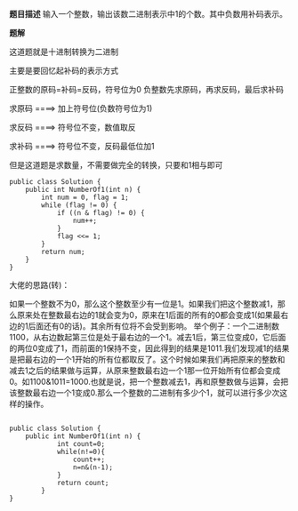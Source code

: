 **题目描述**
输入一个整数，输出该数二进制表示中1的个数。其中负数用补码表示。

**题解**

这道题就是十进制转换为二进制

主要是要回忆起补码的表示方式

正整数的原码=补码=反码，符号位为0
负整数先求原码，再求反码，最后求补码

求原码 ====> 加上符号位(负数符号位为1)

求反码 ====> 符号位不变，数值取反

求补码 ====> 符号位不变，反码最低位加1

但是这道题是求数量，不需要做完全的转换，只要和1相与即可
```
public class Solution {
    public int NumberOf1(int n) {
        int num = 0, flag = 1;
        while (flag != 0) {
            if ((n & flag) != 0) {
                num++;
            }
            flag <<= 1;
        }
        return num;
    }
}
```



大佬的思路(转)：

如果一个整数不为0，那么这个整数至少有一位是1。如果我们把这个整数减1，那么原来处在整数最右边的1就会变为0，原来在1后面的所有的0都会变成1(如果最右边的1后面还有0的话)。其余所有位将不会受到影响。
举个例子：一个二进制数1100，从右边数起第三位是处于最右边的一个1。减去1后，第三位变成0，它后面的两位0变成了1，而前面的1保持不变，因此得到的结果是1011.我们发现减1的结果是把最右边的一个1开始的所有位都取反了。这个时候如果我们再把原来的整数和减去1之后的结果做与运算，从原来整数最右边一个1那一位开始所有位都会变成0。如1100&1011=1000.也就是说，把一个整数减去1，再和原整数做与运算，会把该整数最右边一个1变成0.那么一个整数的二进制有多少个1，就可以进行多少次这样的操作。

```

public class Solution {
    public int NumberOf1(int n) {
            int count=0;
            while(n!=0){
                count++;
                n=n&(n-1);
            }
            return count;
        }
}
```